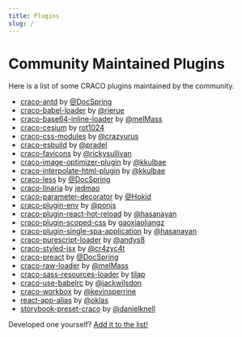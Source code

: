```yaml
---
title: Plugins
slug: /
---
```


# Community Maintained Plugins

Here is a list of some CRACO plugins maintained by the community.

- [craco-antd](https://github.com/DocSpring/craco-antd) by [@DocSpring](https://github.com/DocSpring)
- [craco-babel-loader](https://github.com/rjerue/craco-babel-loader) by [@rjerue](https://github.com/rjerue/)
- [craco-base64-inline-loader](https://github.com/melMass/craco-base64-inline-loader) by [@melMass](https://github.com/melMass)
- [craco-cesium](https://www.npmjs.com/package/craco-cesium) by [rot1024](https://github.com/rot1024)
- [craco-css-modules](https://www.npmjs.com/package/craco-css-modules) by [@crazyurus](https://github.com/crazyurus)
- [craco-esbuild](https://github.com/pradel/create-react-app-esbuild) by [@pradel](https://github.com/pradel)
- [craco-favicons](https://github.com/rickysullivan/craco-favicons) by [@rickysullivan](https://github.com/rickysullivan)
- [craco-image-optimizer-plugin](https://github.com/kkulbae/craco-image-optimizer-plugin) by [@kkulbae](https://github.com/kkulbae)
- [craco-interpolate-html-plugin](https://github.com/kkulbae/craco-interpolate-html-plugin) by [@kkulbae](https://github.com/kkulbae)
- [craco-less](https://github.com/DocSpring/craco-less) by [@DocSpring](https://github.com/DocSpring)
- [craco-linaria](https://github.com/jedmao/craco-linaria) by [jedmao](https://github.com/jedmao)
- [craco-parameter-decorator](https://github.com/org-redtea/craco-parameter-decorator) by [@Hokid](https://github.com/Hokid)
- [craco-plugin-env](https://github.com/ponjs/craco-plugin-env) by [@ponjs](https://github.com/ponjs)
- [craco-plugin-react-hot-reload](https://github.com/HasanAyan/craco-plugin-react-hot-reload) by [@hasanayan](https://github.com/hasanayan)
- [craco-plugin-scoped-css](https://github.com/gaoxiaoliangz/react-scoped-css/tree/master/packages/craco-plugin-scoped-css) by [gaoxiaoliangz](https://github.com/gaoxiaoliangz)
- [craco-plugin-single-spa-application](https://github.com/hasanayan/craco-plugin-single-spa-application) by [@hasanayan](https://github.com/hasanayan)
- [craco-purescript-loader](https://github.com/andys8/craco-purescript-loader) by [@andys8](https://github.com/andys8)
- [craco-styled-jsx](https://github.com/cr4zyc4t/craco-styled-jsx) by [@cr4zyc4t](https://github.com/cr4zyc4t)
- [craco-preact](https://github.com/DocSpring/craco-preact) by [@DocSpring](https://github.com/DocSpring)
- [craco-raw-loader](https://github.com/melMass/craco-raw-loader) by [@melMass](https://github.com/melMass)
- [craco-sass-resources-loader](https://github.com/tilap/craco-sass-resources-loader) by [tilap](https://github.com/tilap)
- [craco-use-babelrc](https://github.com/jackwilsdon/craco-use-babelrc) by [@jackwilsdon](https://github.com/jackwilsdon)
- [craco-workbox](https://github.com/kevinsperrine/craco-workbox) by [@kevinsperrine](https://github.com/kevinsperrine)
- [react-app-alias](https://github.com/oklas/react-app-alias) by [@oklas](https://github.com/oklas)
- [storybook-preset-craco](https://github.com/artisanofcode/storybook-preset-craco) by [@danielknell](https://github.com/danielknell)

Developed one yourself? [Add it to the list!](https://github.com/dilanx/craco/tree/main/website/plugins/plugins.md)
